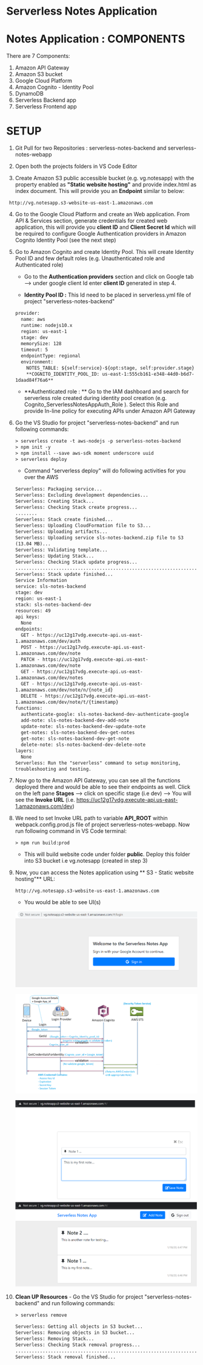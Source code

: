 # Serverless Notes Application

# Notes Application : COMPONENTS

There are 7 Components:
1. Amazon API Gateway
2. Amazon S3 bucket
3. Google Cloud Platform
4. Amazon Cognito - Identity Pool
5. DynamoDB
6. Serverless Backend app
7. Serverless Frontend app

# SETUP
1. Git Pull for two Repositories : serverless-notes-backend and serverless-notes-webapp

2. Open both the projects folders in VS Code Editor

3. Create Amazon S3 public accessible bucket (e.g. vg.notesapp) with the property enabled as **"Static website hosting"** and provide index.html as index document. This will provide you an **Endpoint** similar to below:
```
 http://vg.notesapp.s3-website-us-east-1.amazonaws.com
```

4. Go to the Google Cloud Platform and create an Web application. From API & Services section, generate credentials for created web application, this will provide you **client ID** and **Client Secret Id** which will be required to configure Google Authentication providers in Amazon Cognito Identity Pool (see the next step)  

5. Go to Amazon Cognito and create Identity Pool. This will create Identity Pool ID and few default roles (e.g. Unauthenticated role and Authenticated role)
	- Go to the **Authentication providers** section and click on Google tab --> under google client Id enter **client ID** generated in step 4.
	
	- **Identity Pool ID :** This Id need to be placed in serverless.yml file of project "serverless-notes-backend"
	```
	provider:
	  name: aws
	  runtime: nodejs10.x
	  region: us-east-1
	  stage: dev
	  memorySize: 128
	  timeout: 5
	  endpointType: regional
	  environment:
		NOTES_TABLE: ${self:service}-${opt:stage, self:provider.stage}
		**COGNITO_IDENTITY_POOL_ID: us-east-1:555cb161-e348-44d0-b6d7-1daad84f76a6**
	```
 
	- **Authenticated role : ** Go to the IAM dashboard and search for serverless role created during identity pool creation (e.g. Cognito_ServerlessNotesAppAuth_Role ). Select this Role and provide In-line policy for executing APIs
	under Amazon API Gateway
	
6. Go the VS Studio for project "serverless-notes-backend" and run following commands:
	```
	> serverless create -t aws-nodejs -p serverless-notes-backend
	> npm init -y
	> npm install --save aws-sdk moment underscore uuid
	> serverless deploy
	```
	
	- Command "serverless deploy" will do following activities for you over the AWS
	```
	Serverless: Packaging service...
	Serverless: Excluding development dependencies...
	Serverless: Creating Stack...
	Serverless: Checking Stack create progress...
	........
	Serverless: Stack create finished...
	Serverless: Uploading CloudFormation file to S3...
	Serverless: Uploading artifacts...
	Serverless: Uploading service sls-notes-backend.zip file to S3 (13.04 MB)...
	Serverless: Validating template...
	Serverless: Updating Stack...
	Serverless: Checking Stack update progress...
	................................................................................................................................................
	Serverless: Stack update finished...
	Service Information
	service: sls-notes-backend  
	stage: dev
	region: us-east-1
	stack: sls-notes-backend-dev
	resources: 49
	api keys:
	  None
	endpoints:
	  GET - https://uc12g17vdg.execute-api.us-east-1.amazonaws.com/dev/auth
	  POST - https://uc12g17vdg.execute-api.us-east-1.amazonaws.com/dev/note
	  PATCH - https://uc12g17vdg.execute-api.us-east-1.amazonaws.com/dev/note
	  GET - https://uc12g17vdg.execute-api.us-east-1.amazonaws.com/dev/notes
	  GET - https://uc12g17vdg.execute-api.us-east-1.amazonaws.com/dev/note/n/{note_id}
	  DELETE - https://uc12g17vdg.execute-api.us-east-1.amazonaws.com/dev/note/t/{timestamp}
	functions:
	  authenticate-google: sls-notes-backend-dev-authenticate-google
	  add-note: sls-notes-backend-dev-add-note
	  update-note: sls-notes-backend-dev-update-note
	  get-notes: sls-notes-backend-dev-get-notes
	  get-note: sls-notes-backend-dev-get-note
	  delete-note: sls-notes-backend-dev-delete-note
	layers:
	  None
	Serverless: Run the "serverless" command to setup monitoring, troubleshooting and testing.
	```
	
7. Now go to the Amazon API Gateway, you can see all the functions deployed there and would be able to see their endpoints as well. Click on the left pane **Stages** --> click on specific stage (i.e dev) --> You will see the **Invoke URL** (i.e. https://uc12g17vdg.execute-api.us-east-1.amazonaws.com/dev)

8. We need to set Invoke URL path to variable **API_ROOT** within webpack.config.prod.js file of project serverless-notes-webapp. Now run following command in VS Code terminal:
	```
	> npm run build:prod
	```
	- This will build website code under folder **public**. Deploy this folder into S3 bucket i.e vg.notesapp (created in step 3)
	
9. Now, you can access the Notes application using ** S3 - Static website hosting"** URL:
	```
	http://vg.notesapp.s3-website-us-east-1.amazonaws.com
	```
	
	- You would be able to see UI(s)
	
	![](NotesApp-SignIn.png)
	
	![Amazon-Cognito-(Federated Identities)-Authentication Flow](awscognito-authentication-flow.png)

	![](NotesApp-add.png)
	![](NotesApp-listing.png)
	
10. **Clean UP Resources** - Go the VS Studio for project "serverless-notes-backend" and run following commands:
	```	
	> serverless remove
	```
   
	```
	Serverless: Getting all objects in S3 bucket...
	Serverless: Removing objects in S3 bucket...
	Serverless: Removing Stack...
	Serverless: Checking Stack removal progress...
	...........................................................................................
	Serverless: Stack removal finished...
	```

